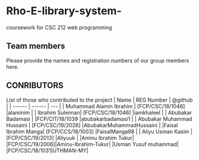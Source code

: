 # Rho-E-library-system-
coursework for CSC 212 web programming 


## Team members 
Please provide the names and registration numbers of our group members here.

## CONRIBUTORS
 List of those who contributed to the project
| Name | REG Number | @github |
| ------ | ------ | --- |
| Muhammad Alamin Ibrahim | [FCP/CSC/18/1046] |alaminim  |
| Ibrahim Suleiman| [FCP/CSC/18/1046] |iamkhaleel  |
| Abubakar Badamasi | [FCP/CIT/18/1039 |abubakarbadamasi1  |
| Abubakar Muhammad Hussaini | [FCP/CSC/19/2026] |AbubakarMuhammadHussaini  |
|Faisal Ibrahim Manga| [FCP/CCS/18/1003] |FaisalManga98  |
| Aliyu Usman Kasim | [FCP/CSC/19/2013] |Aliyuuk |
|Aminu Ibrahim Tukur|[FCP/CSC/19/2006]|Aminu-Ibrahim-Tukur|
|Usman Yusuf muhammad|[FCP/CSC/18/1031|UTHMAN-MY|
